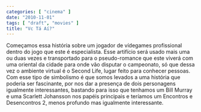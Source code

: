 ```yaml
---
categories: [ "cinema" ]
date: "2010-11-01"
tags: [ "draft", "movies" ]
title: "Vc Tá Aí?"
---
```

Começamos essa história sobre um jogador de vídegames profissional
dentro do jogo que este é especialista. Esse artifício será usado mais
uma ou duas vezes e transportado para o pseudo-romance que este viverá
com uma oriental da cidade para onde vão disputar o campeonato, só que
dessa vez o ambiente virtual é o Second Life, lugar feito para conhecer
pessoas. Com esse tipo de simbolismo é que somos levados a uma história
que poderia ser fascinante, por nos dar a presença de dois personagens
igualmente interessantes, bastando para isso que tenhamos um Bill Murray
e uma Scarlett Johansson nos papéis principais e teríamos um Encontros
e Desencontros 2, menos profundo mas igualmente interessante.
